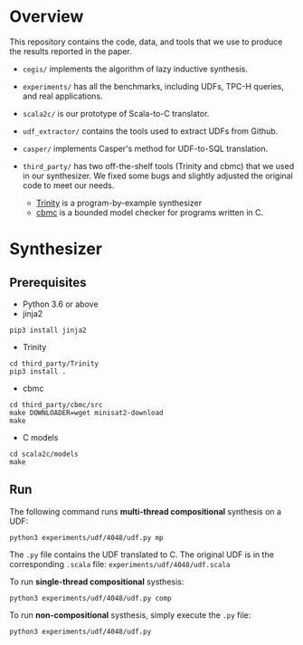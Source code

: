 <meta name="robots" content="noindex">

# Overview

This repository contains the code, data, and tools that we use to produce the results reported in the paper.

* `cegis/` implements the algorithm of lazy inductive synthesis.

* `experiments/` has all the benchmarks, including UDFs, TPC-H queries, and real applications.

* `scala2c/` is our prototype of Scala-to-C translator.

* `udf_extractor/` contains the tools used to extract UDFs from Github.

* `casper/` implements Casper's method for UDF-to-SQL translation.

* `third_party/` has two off-the-shelf tools (Trinity and cbmc) that we used in our synthesizer. We fixed some bugs and slightly adjusted the original code to meet our needs.
  * [Trinity](https://fredfeng.github.io/Trinity/) is a program-by-example synthesizer
  * [cbmc](https://www.cprover.org/cbmc/) is a bounded model checker for programs written in C.



# Synthesizer

## Prerequisites

* Python 3.6 or above
* jinja2
```
pip3 install jinja2
```
* Trinity
```
cd third_party/Trinity
pip3 install .
```
* cbmc
```
cd third_party/cbmc/src
make DOWNLOADER=wget minisat2-download
make
```
* C models
```
cd scala2c/models
make
```
## Run
The following command runs **multi-thread compositional** synthesis on a UDF:
```
python3 experiments/udf/4048/udf.py mp
```

The `.py` file contains the UDF translated to C. The original UDF is in the corresponding `.scala` file: `experiments/udf/4048/udf.scala`

To run **single-thread compositional** systhesis:
```
python3 experiments/udf/4048/udf.py comp
```

To run **non-compositional** systhesis, simply execute the `.py` file:
```
python3 experiments/udf/4048/udf.py
```
